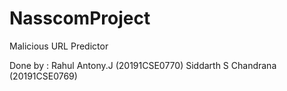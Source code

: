 # NasscomProject
Malicious URL Predictor

Done by :
Rahul Antony.J (20191CSE0770)
Siddarth S Chandrana (20191CSE0769)
